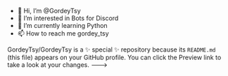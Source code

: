 - 👋 Hi, I’m @GordeyTsy
- 👀 I’m interested in Bots for Discord
- 🌱 I’m currently learning Python
- 📫 How to reach me gordey_tsy

GordeyTsy/GordeyTsy is a ✨ special ✨ repository because its `README.md` (this file) appears on your GitHub profile.
You can click the Preview link to take a look at your changes.
--->
